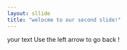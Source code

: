 ```yaml
---
layout: sllide
title: "welocme to our second slide!"
---
```

your text 
Use the left arrow to go back !
